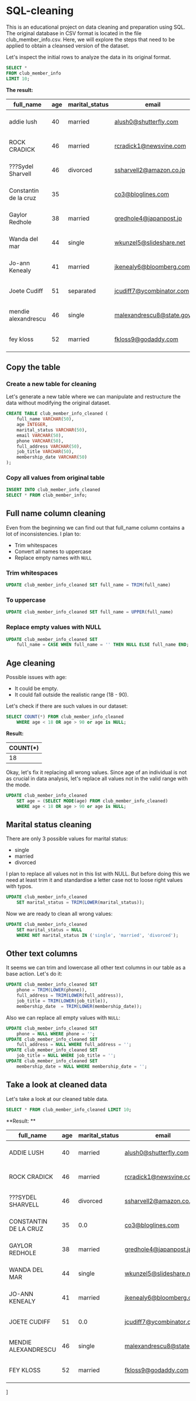 # SQL-cleaning

This is an educational project on data cleaning and preparation using SQL. The original database in CSV format is located in the file club_member_info.csv. Here, we will explore the steps that need to be applied to obtain a cleansed version of the dataset.

Let's inspect the initial rows to analyze the data in its original format.

```sql
SELECT *
FROM club_member_info
LIMIT 10;
```
**The result:**

|full_name|age|marital_status|email|phone|full_address|job_title|membership_date|
|---------|---|--------------|-----|-----|------------|---------|---------------|
|addie lush|40|married|alush0@shutterfly.com|254-389-8708|3226 Eastlawn Pass,Temple,Texas|Assistant Professor|7/31/2013|
|ROCK CRADICK|46|married|rcradick1@newsvine.com|910-566-2007|4 Harbort Avenue,Fayetteville,North Carolina|Programmer III|5/27/2018|
|???Sydel Sharvell|46|divorced|ssharvell2@amazon.co.jp|702-187-8715|4 School Place,Las Vegas,Nevada|Budget/Accounting Analyst I|10/6/2017|
|Constantin de la cruz|35||co3@bloglines.com|402-688-7162|6 Monument Crossing,Omaha,Nebraska|Desktop Support Technician|10/20/2015|
|  Gaylor Redhole|38|married|gredhole4@japanpost.jp|917-394-6001|88 Cherokee Pass,New York City,New York|Legal Assistant|5/29/2019|
|Wanda del mar|44|single|wkunzel5@slideshare.net|937-467-6942|10864 Buhler Plaza,Hamilton,Ohio|Human Resources Assistant IV|3/24/2015|
|Jo-ann Kenealy|41|married|jkenealy6@bloomberg.com|513-726-9885|733 Hagan Parkway,Cincinnati,Ohio|Accountant IV|4/17/2013|
|Joete Cudiff|51|separated|jcudiff7@ycombinator.com|616-617-0965|975 Dwight Plaza,Grand Rapids,Michigan|Research Nurse|11/16/2014|
|mendie alexandrescu|46|single|malexandrescu8@state.gov|504-918-4753|34 Delladonna Terrace,New Orleans,Louisiana|Systems Administrator III|3/12/1921|
|fey kloss|52|married|fkloss9@godaddy.com|808-177-0318|8976 Jackson Park,Honolulu,Hawaii|Chemical Engineer|11/5/2014|

## Copy the table
### Create a new table for cleaning

Let's generate a new table where we can manipulate and restructure the data without modifying the original dataset.

```sql
CREATE TABLE club_member_info_cleaned (
	full_name VARCHAR(50),
	age INTEGER,
	marital_status VARCHAR(50),
	email VARCHAR(50),
	phone VARCHAR(50),
	full_address VARCHAR(50),
	job_title VARCHAR(50),
	membership_date VARCHAR(50)
);
```

### Copy all values from original table

```sql
INSERT INTO club_member_info_cleaned
SELECT * FROM club_member_info;
```


## Full name column cleaning

Even from the beginning we can find out that full_name column contains a lot of inconsistencies. I plan to:

- Trim whitespaces
- Convert all names to uppercase
- Replace empty names with `NULL`

### Trim whitespaces
```sql
UPDATE club_member_info_cleaned SET full_name = TRIM(full_name)
```

### To uppercase
```sql
UPDATE club_member_info_cleaned SET full_name = UPPER(full_name)
```
### Replace empty values with NULL
```sql
UPDATE club_member_info_cleaned SET 
	full_name = CASE WHEN full_name = '' THEN NULL ELSE full_name END;
```

## Age cleaning

Possible issues with age:

- It could be empty.
- It could fall outside the realistic range (18 - 90).

Let's check if there are such values in our dataset:
```sql
SELECT COUNT(*) FROM club_member_info_cleaned 
	WHERE age < 18 OR age > 90 or age is NULL;
```
**Result:**

|COUNT(*)|
|--------|
|18|

Okay, let's fix it replacing all wrong values. Since age of an individual is not as crucial in data analysis, let's replace all values not in the valid range with the mode.

```sql
UPDATE club_member_info_cleaned 
	SET age = (SELECT MODE(age) FROM club_member_info_cleaned) 
	WHERE age < 18 OR age > 90 or age is NULL;
```

## Marital status cleaning

There are only 3 possible values for marital status:
- single
- married
- divorced

I plan to replace all values not in this list with NULL. But before doing this we need at least trim it and standardise a letter case not to loose right values with typos.

```sql
UPDATE club_member_info_cleaned 
	SET marital_status = TRIM(LOWER(marital_status));
```

Now we are ready to clean all wrong values:

```sql
UPDATE club_member_info_cleaned 
	SET marital_status = NULL 
	WHERE NOT marital_status IN ('single', 'married', 'divorced');
```

## Other text columns

It seems we can trim and lowercase all other text columns in our table as a base action. Let's do it:

```sql
UPDATE club_member_info_cleaned SET
	phone = TRIM(LOWER(phone)),
	full_address = TRIM(LOWER(full_address)),
	job_title = TRIM(LOWER(job_title)),
	membership_date  = TRIM(LOWER(membership_date));
```

Also we can replace all empty values with `NULL`:

```sql
UPDATE club_member_info_cleaned SET
	phone = NULL WHERE phone = '';
UPDATE club_member_info_cleaned SET
	full_address = NULL WHERE full_address = '';
UPDATE club_member_info_cleaned SET
	job_title = NULL WHERE job_title = '';
UPDATE club_member_info_cleaned SET
	membership_date = NULL WHERE membership_date = '';
```

## Take a look at cleaned data
Let's take a look at our cleaned table data.

```sql
SELECT * FROM club_member_info_cleaned LIMIT 10;
```

**Result: **

|full_name|age|marital_status|email|phone|full_address|job_title|membership_date|
|---------|---|--------------|-----|-----|------------|---------|---------------|
|ADDIE LUSH|40|married|alush0@shutterfly.com|254-389-8708|3226 eastlawn pass,temple,texas|assistant professor|7/31/2013|
|ROCK CRADICK|46|married|rcradick1@newsvine.com|910-566-2007|4 harbort avenue,fayetteville,north carolina|programmer iii|5/27/2018|
|???SYDEL SHARVELL|46|divorced|ssharvell2@amazon.co.jp|702-187-8715|4 school place,las vegas,nevada|budget/accounting analyst i|10/6/2017|
|CONSTANTIN DE LA CRUZ|35|0.0|co3@bloglines.com|402-688-7162|6 monument crossing,omaha,nebraska|desktop support technician|10/20/2015|
|GAYLOR REDHOLE|38|married|gredhole4@japanpost.jp|917-394-6001|88 cherokee pass,new york city,new york|legal assistant|5/29/2019|
|WANDA DEL MAR|44|single|wkunzel5@slideshare.net|937-467-6942|10864 buhler plaza,hamilton,ohio|human resources assistant iv|3/24/2015|
|JO-ANN KENEALY|41|married|jkenealy6@bloomberg.com|513-726-9885|733 hagan parkway,cincinnati,ohio|accountant iv|4/17/2013|
|JOETE CUDIFF|51|0.0|jcudiff7@ycombinator.com|616-617-0965|975 dwight plaza,grand rapids,michigan|research nurse|11/16/2014|
|MENDIE ALEXANDRESCU|46|single|malexandrescu8@state.gov|504-918-4753|34 delladonna terrace,new orleans,louisiana|systems administrator iii|3/12/1921|
|FEY KLOSS|52|married|fkloss9@godaddy.com|808-177-0318|8976 jackson park,honolulu,hawaii|chemical engineer|11/5/2014|
]
